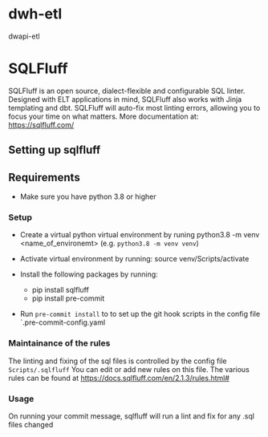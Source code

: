 # dwh-etl
dwapi-etl


# SQLFluff
SQLFluff is an open source, dialect-flexible and configurable SQL linter. Designed with ELT applications in mind, SQLFluff also works with Jinja templating and dbt. SQLFluff will auto-fix most linting errors, allowing you to focus your time on what matters. More documentation at: https://sqlfluff.com/

## Setting up sqlfluff
 ## Requirements
- Make sure you have python 3.8 or higher

### Setup
- Create a virtual python virtual environment by runing python3.8 -m venv <name_of_environemt> (e.g. `python3.8 -m venv venv`)
- Activate virtual environment by running: source venv/Scripts/activate
- Install the following packages by running:
    - pip install sqlfluff
    - pip install pre-commit

- Run `pre-commit install` to to set up the git hook scripts in the config file `.pre-commit-config.yaml

### Maintainance of the rules
The linting and fixing of the sql files is controlled by the config file `Scripts/.sqlfluff` 
You can edit or add new rules on this file. The various rules can be found at https://docs.sqlfluff.com/en/2.1.3/rules.html#

### Usage
On running your commit message, sqlfluff will run a lint and fix for any .sql files changed 